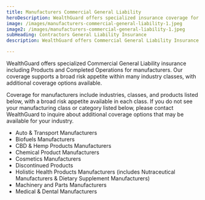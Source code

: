 ```yaml
---
title: Manufacturers Commercial General Liability
heroDescription: WealthGuard offers specialized insurance coverage for manufacturers including Commercial General Liability Insurance.
image: /images/manufacturers-commercial-general-liability-1.jpeg
image2: /images/manufacturers-commercial-general-liability-1.jpeg
subHeading: Contractors General Liability Insurance
description: WealthGuard offers Commercial General Liability Insurance Coverage for manufacturers including Products and Completed Operations with additional coverage options.

---
```

<!-- Markdown generator - https://jaspervdj.be/lorem-markdownum/ -->

WealthGuard offers specialized Commercial General Liability insurance including Products and Completed Operations for manufacturers. Our coverage supports a broad risk appetite within many industry classes, with additional coverage options available. 

Coverage for manufacturers include industries, classes, and products listed below, with a broad risk appetite available in each class. If you do not see your manufacturing class or category listed below, please contact WealthGuard to inquire about additional coverage options that may be available for your industry.

- Auto & Transport Manufacturers
- Biofuels Manufacturers
- CBD & Hemp Products Manufacturers
- Chemical Product Manufacturers
- Cosmetics Manufacturers
- Discontinued Products
- Holistic Health Products Manufacturers (includes Nutraceutical Manufacturers & Dietary Supplement Manufacturers)
- Machinery and Parts Manufacturers
- Medical & Dental Manufacturers
